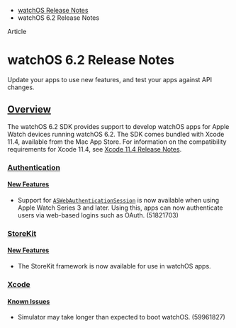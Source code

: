 - [watchOS Release Notes](https://developer.apple.com/documentation/watchos-release-notes)
- watchOS 6.2 Release Notes

Article

# watchOS 6.2 Release Notes

Update your apps to use new features, and test your apps against API changes.

## [Overview](https://developer.apple.com/documentation/watchos-release-notes/watchos-6_2-release-notes#overview)

The watchOS 6.2 SDK provides support to develop watchOS apps for Apple Watch devices running watchOS 6.2. The SDK comes bundled with Xcode 11.4, available from the Mac App Store. For information on the compatibility requirements for Xcode 11.4, see [Xcode 11.4 Release Notes](https://developer.apple.com/documentation/Xcode-Release-Notes/xcode-11_4-release-notes).

### [Authentication](https://developer.apple.com/documentation/watchos-release-notes/watchos-6_2-release-notes#Authentication)

#### [New Features](https://developer.apple.com/documentation/watchos-release-notes/watchos-6_2-release-notes#New-Features)

- Support for [`ASWebAuthenticationSession`](https://developer.apple.com/documentation/AuthenticationServices/ASWebAuthenticationSession) is now available when using Apple Watch Series 3 and later. Using this, apps can now authenticate users via web-based logins such as OAuth. (51821703)

### [StoreKit](https://developer.apple.com/documentation/watchos-release-notes/watchos-6_2-release-notes#StoreKit)

#### [New Features](https://developer.apple.com/documentation/watchos-release-notes/watchos-6_2-release-notes#New-Features)

- The StoreKit framework is now available for use in watchOS apps.

### [Xcode](https://developer.apple.com/documentation/watchos-release-notes/watchos-6_2-release-notes#Xcode)

#### [Known Issues](https://developer.apple.com/documentation/watchos-release-notes/watchos-6_2-release-notes#Known-Issues)

- Simulator may take longer than expected to boot watchOS. (59961827)

